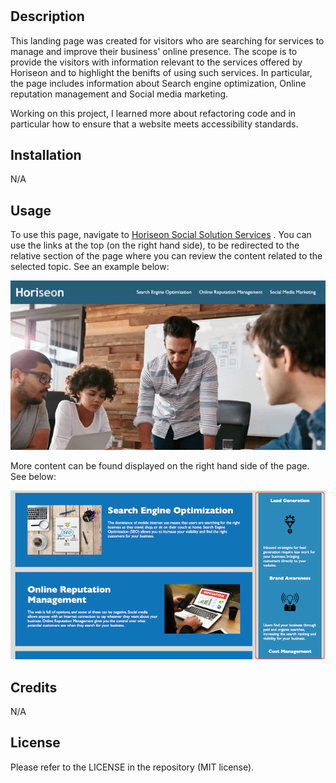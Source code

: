 # <Horiseon Landing Page>

## Description

This landing page was created for visitors who are searching for services to manage and improve their business' online presence. The scope is to provide the visitors with information relevant to the services offered by Horiseon and to highlight the benifts of using such services. In particular, the page includes information about Search engine optimization, Online reputation management and Social media marketing. 

Working on this project, I learned more about refactoring code and in particular how to ensure that a website meets accessibility standards.

## Installation

N/A

## Usage

To use this page, navigate to [Horiseon Social Solution Services](https://naike-b.github.io/Horiseon-landing-page/) . You can use the links at the top (on the right hand side), to be redirected to the relative section of the page where you can review the content related to the selected topic. See an example below:

![alt Search Engine Optimisation](assets/images/Horiseon%20-%20SEO.gif)

More content can be found displayed on the right hand side of the page. See below:

![alt Benefits](assets/images/Horiseon%20-%20Benefits.png)

## Credits

N/A

## License

Please refer to the LICENSE in the repository (MIT license).


